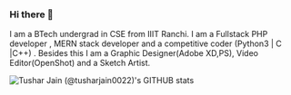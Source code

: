 ### Hi there 👋

<!--
**tusharjain0022/tusharjain0022** is a ✨ _special_ ✨ repository because its `README.md` (this file) appears on your GitHub profile.
I am a BTech undergrad in CSE from IIIT Ranchi. I am a Fullstack PHP developer , MERN stack developer and a competitive coder (python|C|C++) . Besides this I am a Graphic Designer(Adobe XD,PS), Video Editor(OpenShot) and a Sketch Artist.
Here are some ideas to get you started:

- 🔭 I’m currently working on ...
- 🌱 I’m currently learning ...
- 👯 I’m looking to collaborate on ...
- 🤔 I’m looking for help with ...
- 💬 Ask me about ...
- 📫 How to reach me: ...
- 😄 Pronouns: ...
- ⚡ Fun fact: ...
-->
I am a BTech undergrad in CSE from IIIT Ranchi. 
I am a Fullstack PHP developer , MERN stack developer and a competitive coder (Python3 | C |C++) . Besides this I am a Graphic Designer(Adobe XD,PS), Video Editor(OpenShot) and a Sketch Artist.

![Tushar Jain (@tusharjain0022)'s GITHUB stats](https://github-readme-stats.vercel.app/api?username=tusharjain0022)
